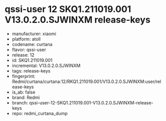 # qssi-user 12 SKQ1.211019.001 V13.0.2.0.SJWINXM release-keys
- manufacturer: xiaomi
- platform: atoll
- codename: curtana
- flavor: qssi-user
- release: 12
- id: SKQ1.211019.001
- incremental: V13.0.2.0.SJWINXM
- tags: release-keys
- fingerprint: Redmi/curtana/curtana:12/RKQ1.211019.001/V13.0.2.0.SJWINXM:user/release-keys
- is_ab: false
- brand: Redmi
- branch: qssi-user-12-SKQ1.211019.001-V13.0.2.0.SJWINXM-release-keys
- repo: redmi_curtana_dump
